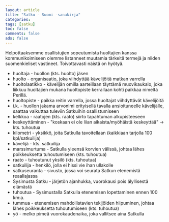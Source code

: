 ```yaml
--- 
layout: article 
title: "Satku - Suomi -sanakirja" 
categories: 
tags: [satku]
toc: false 
comments: false 
ads: false 
--- 
```


Helpottaaksemme osallistujien sopeutumista huoltajien kanssa
kommunikoimiseen olemme listanneet muutamia tärkeitä termejä ja niiden
suomenkieliset vastineet. Toivottavasti näistä on hyötyä.

-   huoltaja - huollon (kts. huolto) jäsen
-   huolto - organisaatio, joka viihdyttää kävelijöitä matkan varrella
-   huoltolaatikko - kävelijän omilla aarteillaan täyttämä muovikaukalo,
    joka liikkuu huoltajien mukana huoltopiste kerrallaan kohti paikkaa
    nimeltä Perillä.
-   huoltopiste - paikka reitin varrella, jossa huoltajat viihdyttävät
    kävelijöitä
-   i.k. - huollon jakama arvonimi erityisellä tavalla ansioituneelle
    kävelijälle, saattaa vaikuttaa tuleviin Satkuihin osallistumiseen
-   kelkkoa - raatojen (kts. raato) siirto tapahtuman alkupisteeseen
-   keskeyttäminen - "koskaan ei ole liian aikaista/myöhäistä
    keskeyttää" -\> kts. tuhoutua
-   kilometri - yksikkö, joita Satkulla tavoitellaan (kaikkiaan tarjolla
    100 kpl/satkuilija)
-   kävelijä - kts. satkuilija
-   marssimurtuma - Satkulla yleensä korvien välissä, johtaa lähes
    poikkeuksetta tuhoutumiseen (kts. tuhoutua)
-   raato - tuhoutunut yksilö (kts. tuhoutua)
-   satkuilija - henkilö, jolla ei hissi vie ihan ullakolle
-   satkuseuranta - sivusto, jossa voi seurata Satkun etenemistä
    reaaliajassa
-   Sysimusta Satku - järjetön ajanhukka, vuorokausi pois älyllisestä
    elämästä
-   tuhoutua - Sysimustalla Satkulla etenemisen lopettaminen ennen 100
    km:a.
-   tummua - etenemisen mahdollistavien tekijöiden hiipuminen, johtaa
    lähes poikkeuksetta tuhoutumiseen (kts. tuhoutua)
-   yö - melko pimeä vuorokaudenaika, joka vallitsee aina Satkulla


